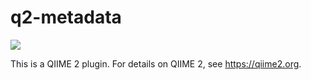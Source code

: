 # q2-metadata

![](https://github.com/qiime2/q2-metadata/workflows/ci-dev/badge.svg)

This is a QIIME 2 plugin. For details on QIIME 2, see https://qiime2.org.